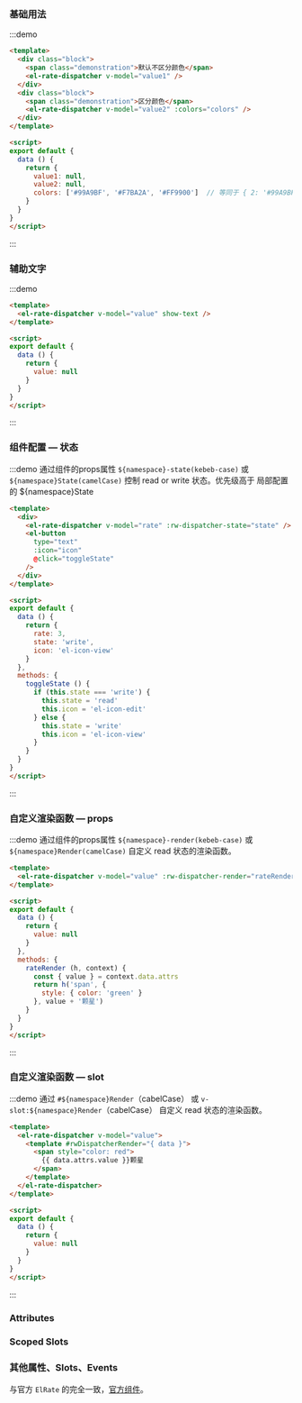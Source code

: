 ### 基础用法
:::demo
```html
<template>
  <div class="block">
    <span class="demonstration">默认不区分颜色</span>
    <el-rate-dispatcher v-model="value1" />
  </div>
  <div class="block">
    <span class="demonstration">区分颜色</span>
    <el-rate-dispatcher v-model="value2" :colors="colors" />
  </div>
</template>

<script>
export default {
  data () {
    return {
      value1: null,
      value2: null,
      colors: ['#99A9BF', '#F7BA2A', '#FF9900']  // 等同于 { 2: '#99A9BF', 4: { value: '#F7BA2A', excluded: true }, 5: '#FF9900' }
    }
  }
}
</script>
```
:::

### 辅助文字
:::demo
```html
<template>
  <el-rate-dispatcher v-model="value" show-text />
</template>

<script>
export default {
  data () {
    return {
      value: null
    }
  }
}
</script>
```
:::

### 组件配置 — 状态
:::demo 通过组件的props属性 `${namespace}-state(kebeb-case)` 或 `${namespace}State(camelCase)` 控制 read or write 状态。优先级高于 局部配置的 ${namespace}State
```html
<template>
  <div>
    <el-rate-dispatcher v-model="rate" :rw-dispatcher-state="state" />
    <el-button
      type="text"
      :icon="icon"
      @click="toggleState"
    />
  </div>
</template>

<script>
export default {
  data () {
    return {
      rate: 3,
      state: 'write',
      icon: 'el-icon-view'
    }
  },
  methods: {
    toggleState () {
      if (this.state === 'write') {
        this.state = 'read'
        this.icon = 'el-icon-edit'
      } else {
        this.state = 'write'
        this.icon = 'el-icon-view'
      }
    }
  }
}
</script>
```
:::

### 自定义渲染函数 — props
:::demo 通过组件的props属性 `${namespace}-render(kebeb-case)` 或 `${namespace}Render(camelCase)` 自定义 read 状态的渲染函数。
```html
<template>
  <el-rate-dispatcher v-model="value" :rw-dispatcher-render="rateRender" />
</template>

<script>
export default {
  data () {
    return {
      value: null
    }
  },
  methods: {
    rateRender (h, context) {
      const { value } = context.data.attrs
      return h('span', {
        style: { color: 'green' }
      }, value + '颗星')
    }
  }
}
</script>
```
:::

### 自定义渲染函数 — slot
:::demo 通过 `#${namespace}Render`（cabelCase） 或 `v-slot:${namespace}Render`（cabelCase） 自定义 read 状态的渲染函数。
```html
<template>
  <el-rate-dispatcher v-model="value">
    <template #rwDispatcherRender="{ data }">
      <span style="color: red">
        {{ data.attrs.value }}颗星
      </span>
    </template>
  </el-rate-dispatcher>
</template>

<script>
export default {
  data () {
    return {
      value: null
    }
  }
}
</script>
```
:::

### Attributes
<element-attributes />

### Scoped Slots
<element-scope-slot />

### 其他属性、Slots、Events
与官方 `ElRate` 的完全一致，[官方组件](https://element.eleme.cn/#/zh-CN/component/rate#attributes)。